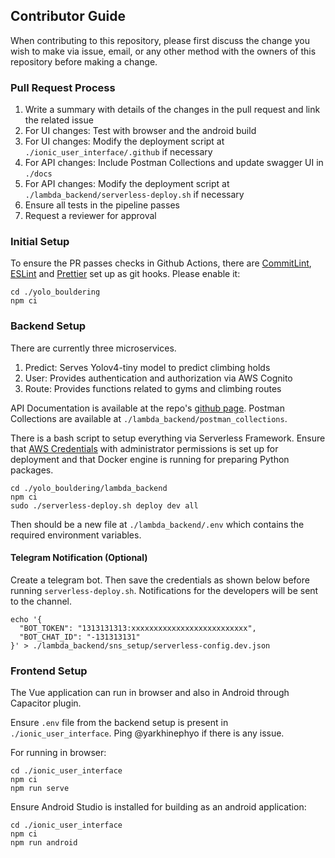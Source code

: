 ## Contributor Guide

When contributing to this repository, please first discuss the change you wish to make via issue, email, or any other method with the owners of this repository before making a change.

### Pull Request Process

1. Write a summary with details of the changes in the pull request and link the related issue
2. For UI changes: Test with browser and the android build
3. For UI changes: Modify the deployment script at `./ionic_user_interface/.github` if necessary
4. For API changes: Include Postman Collections and update swagger UI in `./docs`
5. For API changes: Modify the deployment script at `./lambda_backend/serverless-deploy.sh` if necessary
6. Ensure all tests in the pipeline passes
7. Request a reviewer for approval

### Initial Setup

To ensure the PR passes checks in Github Actions, there are [CommitLint](https://github.com/conventional-changelog/commitlint), [ESLint](https://eslint.org/) and [Prettier](https://prettier.io/) set up as git hooks. Please enable it:

```
cd ./yolo_bouldering
npm ci
```

### Backend Setup

There are currently three microservices.

1. Predict: Serves Yolov4-tiny model to predict climbing holds
2. User: Provides authentication and authorization via AWS Cognito
3. Route: Provides functions related to gyms and climbing routes

API Documentation is available at the repo's [github page](https://yarkhinephyo.github.io/yolo_bouldering/). Postman Collections are available at `./lambda_backend/postman_collections`.

There is a bash script to setup everything via Serverless Framework. Ensure that [AWS Credentials](https://docs.aws.amazon.com/sdk-for-java/v1/developer-guide/setup-credentials.html) with administrator permissions is set up for deployment and that Docker engine is running for preparing Python packages.

```
cd ./yolo_bouldering/lambda_backend
npm ci
sudo ./serverless-deploy.sh deploy dev all
```

Then should be a new file at `./lambda_backend/.env` which contains the required environment variables.

#### Telegram Notification (Optional)

Create a telegram bot. Then save the credentials as shown below before running `serverless-deploy.sh`. Notifications for the developers will be sent to the channel.

```
echo '{
  "BOT_TOKEN": "1313131313:xxxxxxxxxxxxxxxxxxxxxxxxxx",
  "BOT_CHAT_ID": "-131313131"
}' > ./lambda_backend/sns_setup/serverless-config.dev.json
```

### Frontend Setup

The Vue application can run in browser and also in Android through Capacitor plugin.

Ensure `.env` file from the backend setup is present in `./ionic_user_interface`. Ping @yarkhinephyo if there is any issue.

For running in browser:

```
cd ./ionic_user_interface
npm ci
npm run serve
```

Ensure Android Studio is installed for building as an android application:

```
cd ./ionic_user_interface
npm ci
npm run android
```
